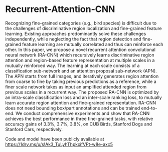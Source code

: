 # Recurrent-Attention-CNN

Recognizing fine-grained categories (e.g., bird species) is difficult due to the challenges of discriminative region localization and fine-grained feature learning. Existing approaches predominantly solve these challenges independently, while neglecting the fact that region detection and fine-grained feature learning are mutually correlated and thus can reinforce each other. In this paper, we propose a novel recurrent attention convolutional neural network (RA-CNN) which recursively learns discriminative region attention and region-based feature representation at multiple scales in a mutually reinforced way. The learning at each scale consists of a classification sub-network and an attention proposal sub-network (APN). The APN starts from full images, and iteratively generates region attention from coarse to fine by taking previous predictions as a reference, while a finer scale network takes as input an amplified attended region from previous scales in a recurrent way. The proposed RA-CNN is optimized by an intra-scale classification loss and an inter-scale ranking loss, to mutually learn accurate region attention and fine-grained representation. RA-CNN does not need bounding box/part annotations and can be trained end-to-end. We conduct comprehensive experiments and show that RA-CNN achieves the best performance in three fine-grained tasks, with relative accuracy gains of $3.3\%$, $3.7\%$, $3.8\%$, on CUB Birds, Stanford Dogs and Stanford Cars, respectively.

Code and model have been publicly available at https://1drv.ms/u/s!Ak3_TuLyhThpkxifVPt-w8e-axc5

